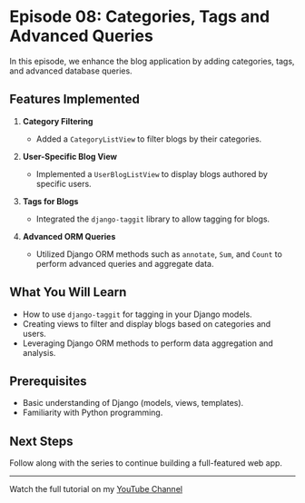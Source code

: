 # Episode 08: Categories, Tags and Advanced Queries


In this episode, we enhance the blog application by adding categories, tags, and advanced database queries.

## Features Implemented
1. **Category Filtering**  
   - Added a `CategoryListView` to filter blogs by their categories.

2. **User-Specific Blog View**  
   - Implemented a `UserBlogListView` to display blogs authored by specific users.

3. **Tags for Blogs**  
   - Integrated the `django-taggit` library to allow tagging for blogs.

4. **Advanced ORM Queries**  
   - Utilized Django ORM methods such as `annotate`, `Sum`, and `Count` to perform advanced queries and aggregate data.

## What You Will Learn
- How to use `django-taggit` for tagging in your Django models.
- Creating views to filter and display blogs based on categories and users.
- Leveraging Django ORM methods to perform data aggregation and analysis.

## Prerequisites
- Basic understanding of Django (models, views, templates).
- Familiarity with Python programming.

## Next Steps
Follow along with the series to continue building a full-featured web app. 

---

Watch the full tutorial on my [YouTube Channel](https://www.youtube.com/@byroncodes)

